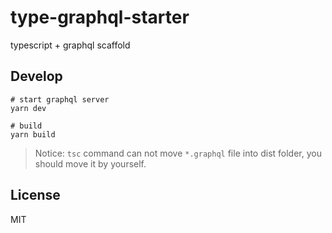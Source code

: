 # type-graphql-starter

typescript + graphql scaffold

## Develop

```shell
# start graphql server
yarn dev

# build
yarn build
```

> Notice: `tsc` command can not move `*.graphql` file into dist folder, you
> should move it by yourself.

## License

MIT
